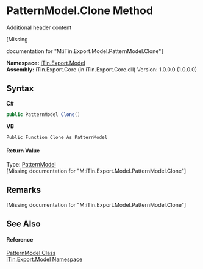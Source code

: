 # PatternModel.Clone Method 
Additional header content 

\[Missing <summary> documentation for "M:iTin.Export.Model.PatternModel.Clone"\]

**Namespace:**&nbsp;<a href="ef57ffcc-e95e-b212-5a46-9aa6f5a3511f">iTin.Export.Model</a><br />**Assembly:**&nbsp;iTin.Export.Core (in iTin.Export.Core.dll) Version: 1.0.0.0 (1.0.0.0)

## Syntax

**C#**<br />
``` C#
public PatternModel Clone()
```

**VB**<br />
``` VB
Public Function Clone As PatternModel
```


#### Return Value
Type: <a href="386dc076-597b-2c64-ea17-b26e453932e5">PatternModel</a><br />\[Missing <returns> documentation for "M:iTin.Export.Model.PatternModel.Clone"\]

## Remarks
\[Missing <remarks> documentation for "M:iTin.Export.Model.PatternModel.Clone"\]

## See Also


#### Reference
<a href="386dc076-597b-2c64-ea17-b26e453932e5">PatternModel Class</a><br /><a href="ef57ffcc-e95e-b212-5a46-9aa6f5a3511f">iTin.Export.Model Namespace</a><br />